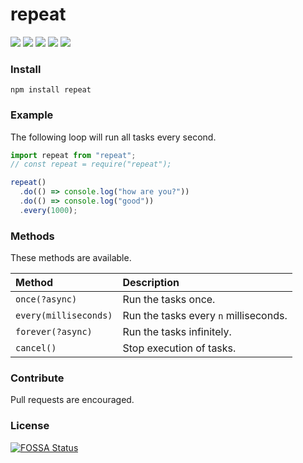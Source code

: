 # repeat

![](https://badgen.net/npm/v/repeat?color=grey)
![](https://badgen.net/npm/dy/repeat?color=055ff3)
![](https://badgen.net/packagephobia/install/repeat?color=purple)
![](https://badgen.net/badge/code%20style/prettier/ff51bc)
![](https://app.fossa.io/api/projects/git%2Bgithub.com%2F117%2Frepeat.svg?type=shield)
 
### Install

`npm install repeat`

### Example

The following loop will run all tasks every second.

```javascript
import repeat from "repeat";
// const repeat = require("repeat");

repeat()
  .do(() => console.log("how are you?"))
  .do(() => console.log("good"))
  .every(1000);
```

### Methods

These methods are available.

| Method                | Description                           |
| :-------------------- | :------------------------------------ |
| `once(?async)`        | Run the tasks once.                   |
| `every(milliseconds)` | Run the tasks every `n` milliseconds. |
| `forever(?async)`     | Run the tasks infinitely.             |
| `cancel()`            | Stop execution of tasks.              |

### Contribute

Pull requests are encouraged.

### License
[![FOSSA Status](https://app.fossa.io/api/projects/git%2Bgithub.com%2F117%2Frepeat.svg?type=large)](https://app.fossa.io/projects/git%2Bgithub.com%2F117%2Frepeat?ref=badge_large) 
